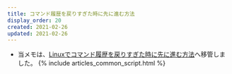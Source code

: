 ```yaml
---
title: コマンド履歴を戻りすぎた時に先に進む方法
display_order: 20
created: 2021-02-26
updated: 2021-02-26
---
```

- 当メモは、[Linuxでコマンド履歴を戻りすぎた時に先に進む方法](https://thinktwice.tech/it/linux/how_to_move_forward_when_you_go_back_too_far_in_the_command_history_in_linux/)へ移管しました。
{% include articles_common_script.html %}
